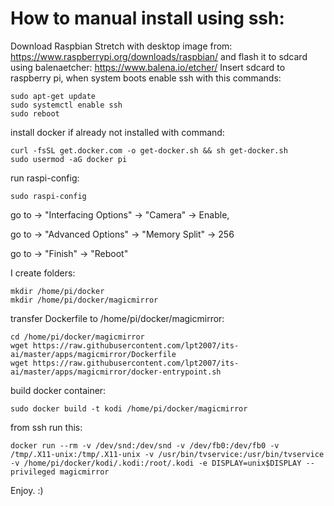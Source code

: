 # How to manual install using ssh:
Download Raspbian Stretch with desktop image from:
https://www.raspberrypi.org/downloads/raspbian/
and flash it to sdcard using balenaetcher:
https://www.balena.io/etcher/
Insert sdcard to raspberry pi, when system boots enable ssh with this commands:
```
sudo apt-get update
sudo systemctl enable ssh
sudo reboot
```
install docker if already not installed with command:
```
curl -fsSL get.docker.com -o get-docker.sh && sh get-docker.sh
sudo usermod -aG docker pi
```
run raspi-config:
```
sudo raspi-config
```
go to -> "Interfacing Options" -> "Camera" -> Enable,

go to -> "Advanced Options" -> "Memory Split" -> 256

go to -> "Finish" -> "Reboot"

I create folders:
```
mkdir /home/pi/docker
mkdir /home/pi/docker/magicmirror
```
transfer Dockerfile to /home/pi/docker/magicmirror:
```
cd /home/pi/docker/magicmirror
wget https://raw.githubusercontent.com/lpt2007/its-ai/master/apps/magicmirror/Dockerfile
wget https://raw.githubusercontent.com/lpt2007/its-ai/master/apps/magicmirror/docker-entrypoint.sh
```
build docker container:
```
sudo docker build -t kodi /home/pi/docker/magicmirror
```

from ssh run this:
```
docker run --rm -v /dev/snd:/dev/snd -v /dev/fb0:/dev/fb0 -v /tmp/.X11-unix:/tmp/.X11-unix -v /usr/bin/tvservice:/usr/bin/tvservice -v /home/pi/docker/kodi/.kodi:/root/.kodi -e DISPLAY=unix$DISPLAY --privileged magicmirror
```

Enjoy. :)
